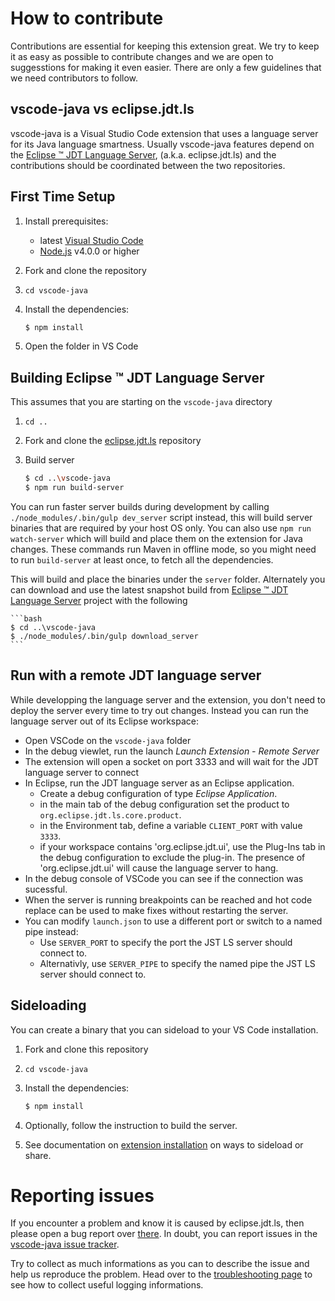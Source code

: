 # How to contribute

Contributions are essential for keeping this extension great.
We try to keep it as easy as possible to contribute changes and we are
open to suggesstions for making it even easier.
There are only a few guidelines that we need contributors to follow.

## vscode-java vs eclipse.jdt.ls

vscode-java is a Visual Studio Code extension that uses a language server for its Java language
smartness. Usually vscode-java features depend on the [Eclipse &trade; JDT Language Server](https://github.com/eclipse/eclipse.jdt.ls),
(a.k.a. eclipse.jdt.ls) and the contributions should be coordinated between the two repositories.

## First Time Setup
1. Install prerequisites:
   * latest [Visual Studio Code](https://code.visualstudio.com/)
   * [Node.js](https://nodejs.org/) v4.0.0 or higher
2. Fork and clone the repository
3. `cd vscode-java`
4. Install the dependencies:

	```bash
	$ npm install
	```
5. Open the folder in VS Code

## Building Eclipse &trade; JDT Language Server
This assumes that you are starting on the `vscode-java` directory

1. `cd ..`
2. Fork and clone the [eclipse.jdt.ls](https://github.com/eclipse/eclipse.jdt.ls) repository
3. Build server

	```bash
	$ cd ..\vscode-java
	$ npm run build-server
	```
You can run faster server builds during development by calling `./node_modules/.bin/gulp dev_server` script instead, this will build server binaries that are required by your host OS only. You can also use `npm run watch-server` which will build and place them on the extension for Java changes. These commands run Maven in offline mode, so you might need to run `build-server` at least once, to fetch all the dependencies.

This will build and place the binaries under the `server` folder. Alternately you can download and use the latest snapshot build from [Eclipse &trade; JDT Language Server](https://github.com/eclipse/eclipse.jdt.ls) project with the following

	```bash
	$ cd ..\vscode-java
	$ ./node_modules/.bin/gulp download_server
	```

## Run with a remote JDT language server

While developping the language server and the extension, you don't need to deploy the server every time to try out changes. Instead you can run the language server out of its Eclipse workspace:

- Open VSCode on the `vscode-java` folder
- In the debug viewlet, run the launch _Launch Extension - Remote Server_
- The extension will open a socket on port 3333 and will wait for the JDT language server to connect
- In Eclipse, run the JDT language server as an Eclipse application. 
    - Create a debug configuration of type _Eclipse Application_.
   - in the main tab of the debug configuration set the product to `org.eclipse.jdt.ls.core.product`.
   - in the Environment tab, define a variable `CLIENT_PORT` with value `3333`.
   - if your workspace contains 'org.eclipse.jdt.ui', use the Plug-Ins tab in the debug configuration to exclude the plug-in. The presence of 'org.eclipse.jdt.ui' will cause the language server to hang. 
- In the debug console of VSCode you can see if the connection was sucessful.
- When the server is running breakpoints can be reached and hot code replace can be used to make fixes without restarting the server.
- You can modify `launch.json` to use a different port or switch to a named pipe instead:
    - Use `SERVER_PORT` to specify the port the JST LS server should connect to.
    - Alternativly, use `SERVER_PIPE` to specify the named pipe the JST LS server should connect to.

## Sideloading

You can create a binary that you can sideload to your VS Code installation.

1. Fork and clone this repository
2. `cd vscode-java`
3. Install the dependencies:

	```bash
	$ npm install
	```
4. Optionally, follow the instruction to build the server.
5. See documentation on [extension installation](https://github.com/Microsoft/vscode-docs/blob/master/docs/extensions/publish-extension.md)
on ways to sideload or share.

# Reporting issues
If you encounter a problem and know it is caused by eclipse.jdt.ls, then please open a bug report over [there](https://github.com/eclipse/eclipse.jdt.ls/issues).
In doubt, you can report issues in the [vscode-java issue tracker](https://github.com/redhat-developer/vscode-java/issues).

Try to collect as much informations as you can to describe the issue and help us reproduce the problem. Head over to the [troubleshooting page](https://github.com/redhat-developer/vscode-java/wiki/Troubleshooting#enable-logging) to see how to collect useful logging informations.
